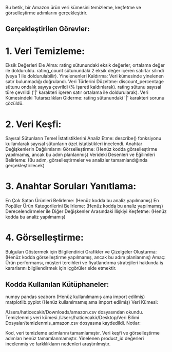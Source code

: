Bu betik, bir Amazon ürün veri kümesini temizleme, keşfetme ve görselleştirme adımlarını gerçekleştirir.

## Gerçekleştirilen Görevler:

# 1. Veri Temizleme:

Eksik Değerleri Ele Alma:
rating sütunundaki eksik değerler, ortalama değer ile dolduruldu.
rating_count sütunundaki 2 eksik değer içeren satırlar silindi (veya 1 ile doldurulabilir).
Yinelenenleri Kaldırma: Veri kümesinde yinelenen satır bulunmadığı doğrulandı.
Veri Türlerini Düzeltme:
discount_percentage sütunu ondalık sayıya çevrildi (% işareti kaldırılarak).
rating sütunu sayısal türe çevrildi ('|' karakteri içeren satır ortalama ile doldurularak).
Veri Kümesindeki Tutarsızlıkları Giderme: rating sütunundaki '|' karakteri sorunu çözüldü.
# 2. Veri Keşfi:

Sayısal Sütunların Temel İstatistiklerini Analiz Etme: describe() fonksiyonu kullanılarak sayısal sütunların özet istatistikleri incelendi.
Anahtar Değişkenlerin Dağılımlarını Görselleştirme: (Henüz kodda görselleştirme yapılmamış, ancak bu adım planlanmış)
Verideki Desenleri ve Eğilimleri Belirleme: (Bu adım, görselleştirmeler ve analizler tamamlandığında gerçekleştirilecek)
# 3. Anahtar Soruları Yanıtlama:

En Çok Satan Ürünleri Belirleme: (Henüz kodda bu analiz yapılmamış)
En Popüler Ürün Kategorilerini Belirleme: (Henüz kodda bu analiz yapılmamış)
Derecelendirmeler ile Diğer Değişkenler Arasındaki İlişkiyi Keşfetme: (Henüz kodda bu analiz yapılmamış)
# 4. Görselleştirme:

Bulguları Göstermek için Bilgilendirici Grafikler ve Çizelgeler Oluşturma: (Henüz kodda görselleştirme yapılmamış, ancak bu adım planlanmış)
Amaç: Ürün performansı, müşteri tercihleri ve fiyatlandırma stratejileri hakkında iş kararlarını bilgilendirmek için içgörüler elde etmektir.

## Kodda Kullanılan Kütüphaneler:

numpy
pandas
seaborn (Henüz kullanılmamış ama import edilmiş)
matplotlib.pyplot (Henüz kullanılmamış ama import edilmiş)
Veri Kümesi:

/Users/haticecakir/Downloads/amazon.csv dosyasından okundu.
Temizlenmiş veri kümesi /Users/haticecakir/Desktop/Veri Bilimi Dosyalar/temizlenmis_amazon.csv dosyasına kaydedildi.
Notlar:

Kod, veri temizleme adımlarını tamamlamıştır.
Veri keşfi ve görselleştirme adımları henüz tamamlanmamıştır.
Yinelenen product_id değerleri incelenmiş ve farklılıkların nedenleri araştırılmıştır.
